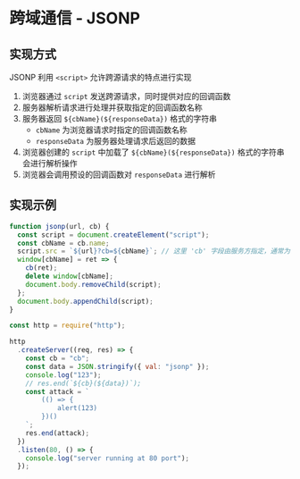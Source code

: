 # 跨域通信 - JSONP

## 实现方式

JSONP 利用 `<script>` 允许跨源请求的特点进行实现

1. 浏览器通过 `script` 发送跨源请求，同时提供对应的回调函数
2. 服务器解析请求进行处理并获取指定的回调函数名称
3. 服务器返回 `${cbName}(${responseData})` 格式的字符串
   - `cbName` 为浏览器请求时指定的回调函数名称
   - `responseData` 为服务器处理请求后返回的数据
4. 浏览器创建的 `script` 中加载了 `${cbName}(${responseData})` 格式的字符串会进行解析操作
5. 浏览器会调用预设的回调函数对 `responseData` 进行解析

## 实现示例

```js
function jsonp(url, cb) {
  const script = document.createElement("script");
  const cbName = cb.name;
  script.src = `${url}?cb=${cbName}`; // 这里 'cb' 字段由服务方指定，通常为 'cb' 或 'callback'
  window[cbName] = ret => {
    cb(ret);
    delete window[cbName];
    document.body.removeChild(script);
  };
  document.body.appendChild(script);
}
```

```js
const http = require("http");

http
  .createServer((req, res) => {
    const cb = "cb";
    const data = JSON.stringify({ val: "jsonp" });
    console.log("123");
    // res.end(`${cb}(${data})`);
    const attack = `
        (() => {
            alert(123)
        })()
    `;
    res.end(attack);
  })
  .listen(80, () => {
    console.log("server running at 80 port");
  });
```
